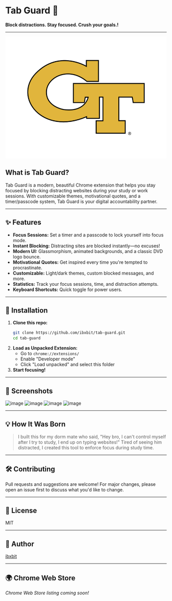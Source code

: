  # Tab Guard 🔐 
 
**Block distractions. Stay focused. Crush your goals.!**  
               
---              
              
![Tab Guard Logo](assets/tab-guard-logo.png)         
     
## What is Tab Guard?  
Tab Guard is a modern, beautiful Chrome extension that helps you stay focused by blocking distracting websites during your study or work sessions. With customizable themes, motivational quotes, and a timer/passcode system, Tab Guard is your digital accountability partner.         
                          
---                                         
   
## ✨ Features                                         
- **Focus Sessions:** Set a timer and a passcode to lock yourself into focus mode.                                         
- **Instant Blocking:** Distracting sites are blocked instantly—no excuses!                                        
- **Modern UI:** Glassmorphism, animated backgrounds, and a classic DVD logo bounce.                
- **Motivational Quotes:** Get inspired every time you're tempted to procrastinate.           
- **Customizable:** Light/dark themes, custom blocked messages, and more.                              
- **Statistics:** Track your focus sessions, time, and distraction attempts.                                 
- **Keyboard Shortcuts:** Quick toggle for power users.                      
                        
---               
   
                 
             
## 🚀 Installation    
1. **Clone this repo:**     
   ```bash
   git clone https://github.com/ibxbit/tab-guard.git    
   cd tab-guard  
   ```
2. **Load as Unpacked Extension:**
   - Go to `chrome://extensions/`
   - Enable "Developer mode"
   - Click "Load unpacked" and select this folder
3. **Start focusing!**

---

## 📸 Screenshots
![image](https://github.com/user-attachments/assets/d269cbd9-06c6-4d85-9636-560894b2640a) 
![image](https://github.com/user-attachments/assets/e1bd22b3-7dbb-46cf-97c1-4cc4371e3e4e)
![image](https://github.com/user-attachments/assets/ca94637d-2216-4274-9c1f-cb78446b0737)
![image](https://github.com/user-attachments/assets/dcd55868-e5d7-4c89-a6cb-915745d6d231)



---

## 💡 How It Was Born
> I built this for my dorm mate who said, "Hey bro, I can't control myself after I try to study, I end up on typing websites!" Tired of seeing him distracted, I created this tool to enforce focus during study time.

--- 

## 🛠️ Contributing 
Pull requests and suggestions are welcome! For major changes, please open an issue first to discuss what you'd like to change.

---

## 📄 License
MIT

---

## 👤 Author
[ibxbit](https://github.com/ibxbit)

---

## 🌍 Chrome Web Store
_Chrome Web Store listing coming soon!_

